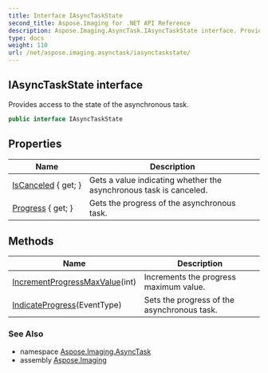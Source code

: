 ```yaml
---
title: Interface IAsyncTaskState
second_title: Aspose.Imaging for .NET API Reference
description: Aspose.Imaging.AsyncTask.IAsyncTaskState interface. Provides access to the state of the asynchronous task
type: docs
weight: 110
url: /net/aspose.imaging.asynctask/iasynctaskstate/
---
```

## IAsyncTaskState interface

Provides access to the state of the asynchronous task.

```csharp
public interface IAsyncTaskState
```

## Properties

| Name | Description |
| --- | --- |
| [IsCanceled](../../aspose.imaging.asynctask/iasynctaskstate/iscanceled/) { get; } | Gets a value indicating whether the asynchronous task is canceled. |
| [Progress](../../aspose.imaging.asynctask/iasynctaskstate/progress/) { get; } | Gets the progress of the asynchronous task. |

## Methods

| Name | Description |
| --- | --- |
| [IncrementProgressMaxValue](../../aspose.imaging.asynctask/iasynctaskstate/incrementprogressmaxvalue/)(int) | Increments the progress maximum value. |
| [IndicateProgress](../../aspose.imaging.asynctask/iasynctaskstate/indicateprogress/)(EventType) | Sets the progress of the asynchronous task. |

### See Also

* namespace [Aspose.Imaging.AsyncTask](../../aspose.imaging.asynctask/)
* assembly [Aspose.Imaging](../../)


